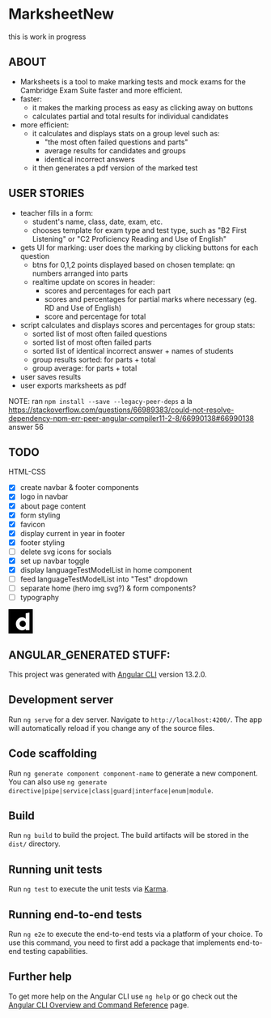 # MarksheetNew

this is work in progress

## ABOUT

* Marksheets is a tool to make marking tests and mock exams for the Cambridge Exam Suite faster and more efficient.
* faster:
  + it makes the marking process as easy as clicking away on buttons
  + calculates partial and total results for individual candidates
* more efficient:
  + it calculates and displays stats on a group level such as:
    - "the most often failed questions and parts"
    - average results for candidates and groups
    - identical incorrect answers
  + it then generates a pdf version of the marked test

## USER STORIES

* teacher fills in a form:
  + student's name, class, date, exam, etc.
  + chooses template for exam type and test type, such as "B2 First Listening" or "C2 Proficiency Reading and Use of English"
* gets UI for marking: user does the marking by clicking buttons for each question
  + btns for 0,1,2 points displayed based on chosen template: qn numbers arranged into parts
  + realtime update on scores in header:
    - scores and percentages for each part
    - scores and percentages for partial marks where necessary (eg. RD and Use of English)
    - score and percentage for total
* script calculates and displays scores and percentages for group stats:
  + sorted list of most often failed questions
  + sorted list of most often failed parts
  + sorted list of identical incorrect answer + names of students
  + group results sorted: for parts + total
  + group average: for parts + total
* user saves results
* user exports marksheets as pdf

NOTE:
ran `npm install --save --legacy-peer-deps` a la <https://stackoverflow.com/questions/66989383/could-not-resolve-dependency-npm-err-peer-angular-compiler11-2-8/66990138#66990138> answer 56

## TODO

HTML-CSS
- [x] create navbar & footer components
- [x] logo in navbar
- [x] about page content
- [x] form styling
- [x] favicon
- [x] display current in year in footer
- [x] footer styling
- [ ] delete svg icons for socials
- [x] set up navbar toggle
- [x] display languageTestModelList in home component
- [ ] feed languageTestModelList into "Test" dropdown
- [ ] separate home (hero img svg?) & form components?
- [ ] typography

<svg xmlns="http://www.w3.org/2000/svg" width="48" height="48" viewBox="0 0 48 48"><g fill="none" fill-rule="evenodd" stroke="none" stroke-width="1"><g fill="#000" transform="translate(-400.000000, -361.000000)"><path d="M400,409 L448,409 L448,361 L400,361 L400,409 Z M441.390625,402.565422 L434.236141,402.565422 L434.236141,399.759719 C432.038406,401.910766 429.793797,402.705719 426.801063,402.705719 C423.761547,402.705719 421.142875,401.723734 418.945047,399.759719 C416.045781,397.187875 414.549484,393.821031 414.549484,389.893047 C414.549484,386.292344 415.952406,383.065844 418.570984,380.540687 C420.909109,378.249391 423.761547,377.080375 426.941359,377.080375 C429.980875,377.080375 432.318953,378.109094 434.002375,380.260094 L434.002375,369.317875 L441.390625,367.787031 L441.390625,402.565422 Z M428.157203,383.626984 C424.650016,383.626984 421.937875,386.479422 421.937875,389.846266 C421.937875,393.353453 424.650016,396.018813 428.43775,396.018813 C431.617563,396.018813 434.282922,393.400188 434.282922,389.939781 C434.282922,386.339172 431.617563,383.626984 428.157203,383.626984 Z"/></g></g></svg>

## ANGULAR_GENERATED STUFF:

This project was generated with [Angular CLI](https://github.com/angular/angular-cli) version 13.2.0.

## Development server

Run `ng serve` for a dev server. Navigate to `http://localhost:4200/`. The app will automatically reload if you change any of the source files.

## Code scaffolding

Run `ng generate component component-name` to generate a new component. You can also use `ng generate directive|pipe|service|class|guard|interface|enum|module`.

## Build

Run `ng build` to build the project. The build artifacts will be stored in the `dist/` directory.

## Running unit tests

Run `ng test` to execute the unit tests via [Karma](https://karma-runner.github.io).

## Running end-to-end tests

Run `ng e2e` to execute the end-to-end tests via a platform of your choice. To use this command, you need to first add a package that implements end-to-end testing capabilities.

## Further help

To get more help on the Angular CLI use `ng help` or go check out the [Angular CLI Overview and Command Reference](https://angular.io/cli) page.

